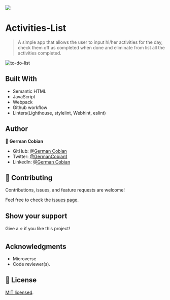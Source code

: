 ![](https://img.shields.io/badge/Microverse-blueviolet)

# Activities-List

> A simple app that allows the user to input hi/her activities for the day, check them off as completed when done and eliminate from list all the activities completed.

![to-do-list](https://user-images.githubusercontent.com/68709712/126507948-20a67a67-d15a-41bc-ab11-f2774647b43a.png)

## Built With

* Semantic HTML
* JavaScript
* Webpack
* Github workflow
* Linters(Lighthouse, stylelint, Webhint, eslint)


## Author

👤 **German Cobian**
* GitHub: [@German Cobian](https://github.com/German-Cobian)
* Twitter: [@GermanCobian1](https://twitter.com/GermanCobian1)
* LinkedIn: [@German Cobian](https://www.linkedin.com/in/german-cobian/)

## 🤝 Contributing

Contributions, issues, and feature requests are welcome!

Feel free to check the [issues page](../../issues/).

## Show your support

Give a ⭐️ if you like this project!

## Acknowledgments

- Microverse
- Code reviewer(s).

## 📝 License

[MIT licensed](./LICENSE).
